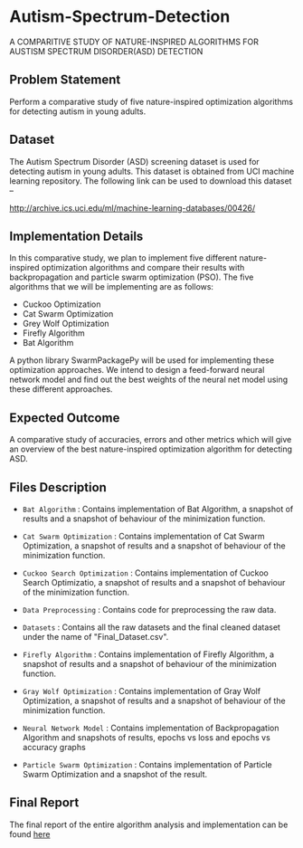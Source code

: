 # Autism-Spectrum-Detection

A COMPARITIVE STUDY OF NATURE-INSPIRED ALGORITHMS FOR AUSTISM SPECTRUM DISORDER(ASD) DETECTION

## Problem Statement

Perform a comparative study of five nature-inspired optimization algorithms for detecting autism in young adults. 

## Dataset

The Autism Spectrum Disorder (ASD) screening dataset is used for detecting autism in young adults. This dataset is obtained from UCI machine learning repository. The following link can be used to download this dataset – 

http://archive.ics.uci.edu/ml/machine-learning-databases/00426/

## Implementation Details

In this comparative study, we plan to implement five different nature-inspired optimization algorithms and compare their results with backpropagation and particle swarm optimization (PSO). The five algorithms that we will be implementing are as follows:
- Cuckoo Optimization
- Cat Swarm Optimization
- Grey Wolf Optimization
- Firefly Algorithm
- Bat Algorithm

A python library SwarmPackagePy will be used for implementing these optimization approaches. We intend to design a feed-forward neural network model and find out the best weights of the neural net model using these different approaches.

## Expected Outcome

A comparative study of accuracies, errors and other metrics which will give an overview of the best nature-inspired optimization algorithm for detecting ASD.

## Files Description

- ```Bat Algorithm``` : Contains implementation of Bat Algorithm, a snapshot of results and a snapshot of behaviour of the minimization function.

- ```Cat Swarm Optimization``` : Contains implementation of Cat Swarm Optimization, a snapshot of results and a snapshot of behaviour of the minimization function.

- ```Cuckoo Search Optimization``` : Contains implementation of Cuckoo Search Optimizatio, a snapshot of results and a snapshot of behaviour of the minimization function.

- ```Data Preprocessing``` : Contains code for preprocessing the raw data.

- ```Datasets``` : Contains all the raw datasets and the final cleaned dataset under the name of "Final_Dataset.csv".

- ```Firefly Algorithm``` : Contains implementation of Firefly Algorithm, a snapshot of results and a snapshot of behaviour of the minimization function.

- ```Gray Wolf Optimization``` : Contains implementation of Gray Wolf Optimization, a snapshot of results and a snapshot of behaviour of the minimization function.

- ```Neural Network Model``` : Contains implementation of Backpropagation Algorithm and snapshots of results, epochs vs loss and epochs vs accuracy graphs

- ```Particle Swarm Optimization``` : Contains implementation of Particle Swarm Optimization and a snapshot of the result.

## Final Report

The final report of the entire algorithm analysis and implementation can be found [here](https://github.com/rajasd27/Autism-Spectrum-Detection/blob/master/Final%20Report.pdf)
